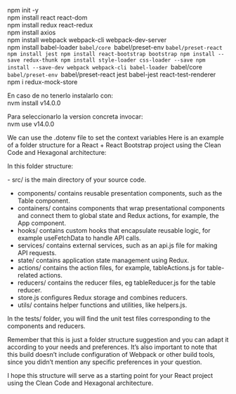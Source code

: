npm init -y  
npm install react react-dom  
npm install redux react-redux  
npm install axios  
npm install webpack webpack-cli webpack-dev-server  
npm install babel-loader `babel/core `babel/preset-env
`babel/preset-react
npm install jest
npm install react-bootstrap bootstrap
npm install --save redux-thunk
npm install style-loader css-loader --save
npm install --save-dev webpack webpack-cli babel-loader `babel/core
`babel/preset-env `babel/preset-react jest babel-jest
react-test-renderer  
npm i redux-mock-store

En caso de no tenerlo instalarlo con:  
nvm install v14.0.0

Para seleccionarlo la version concreta invocar:  
nvm use v14.0.0

We can use the .dotenv file to set the context variables
Here is an example of a folder structure for a React + React Bootstrap
project using the Clean Code and Hexagonal architecture:

In this folder structure:

\- src/ is the main directory of your source code.  
- components/ contains reusable presentation components, such as the
Table component.  
- containers/ contains components that wrap presentational components
and connect them to global state and Redux actions, for example, the App
component.  
- hooks/ contains custom hooks that encapsulate reusable logic, for
example useFetchData to handle API calls.  
- services/ contains external services, such as an api.js file for
making API requests.  
- state/ contains application state management using Redux.  
- actions/ contains the action files, for example, tableActions.js for
table-related actions.  
- reducers/ contains the reducer files, eg tableReducer.js for the table
reducer.  
- store.js configures Redux storage and combines reducers.  
- utils/ contains helper functions and utilities, like helpers.js.

In the tests/ folder, you will find the unit test files corresponding to
the components and reducers.

Remember that this is just a folder structure suggestion and you can
adapt it according to your needs and preferences. It’s also important to
note that this build doesn’t include configuration of Webpack or other
build tools, since you didn’t mention any specific preferences in your
question.

I hope this structure will serve as a starting point for your React
project using the Clean Code and Hexagonal architecture.